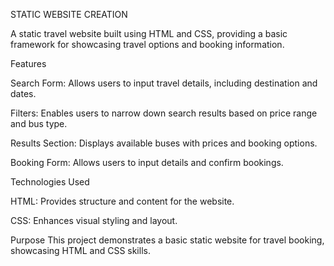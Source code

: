 STATIC WEBSITE CREATION

A static travel website built using HTML and CSS, providing a basic framework for showcasing travel options and booking information.

Features

Search Form: Allows users to input travel details, including destination and dates.

Filters: Enables users to narrow down search results based on price range and bus type.

Results Section: Displays available buses with prices and booking options.

Booking Form: Allows users to input details and confirm bookings.


Technologies Used

HTML: Provides structure and content for the website.

CSS: Enhances visual styling and layout.


Purpose This project demonstrates a basic static website for travel booking, showcasing HTML and CSS skills.
